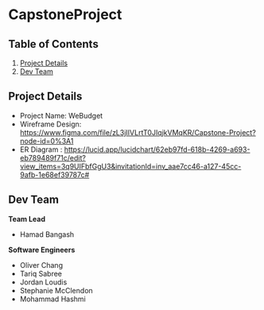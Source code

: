 # CapstoneProject

## Table of Contents 
1. [Project Details](#Project-Details)
2. [Dev Team](#Dev-Team)

## Project Details
- Project Name: WeBudget
- Wireframe Design: https://www.figma.com/file/zL3jIIVLrtT0JIqjkVMqKR/Capstone-Project?node-id=0%3A1
- ER Diagram : https://lucid.app/lucidchart/62eb97fd-618b-4269-a693-eb789489f71c/edit?view_items=3q9UIFbfGgU3&invitationId=inv_aae7cc46-a127-45cc-9afb-1e68ef39787c#

## Dev Team
**Team Lead** 
- Hamad Bangash

**Software Engineers**
- Oliver Chang
- Tariq Sabree
- Jordan Loudis 
- Stephanie McClendon
- Mohammad Hashmi 
